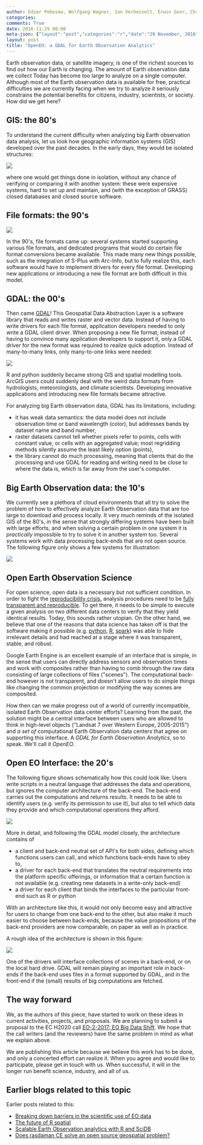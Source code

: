 ```yaml
---
author: Edzer Pebesma, Wolfgang Wagner, Jan Verbesselt, Erwin Goor, Christian Briese, Markus Neteler
categories:
comments: True
date: 2016-11-29 00:00
meta-json: {"layout":"post","categories":"r","date":"29 November, 2016","author":"Edzer Pebesma","comments":true,"title":"OpenEO: a GDAL for Earth Observation Analytics"}
layout: post
title: "OpenEO: a GDAL for Earth Observation Analytics"
---
```

<script src="https://cdn.mathjax.org/mathjax/latest/MathJax.js?config=TeX-AMS-MML_HTMLorMML" type="text/javascript"></script>

Earth observation data, or satellite imagery, is one of the richest
sources to find out how our Earth is changing. The amount of Earth
observation data we collect Today has become too large to analyze
on a single computer. Although most of the Earth observation data
is available for free, practical difficulties we are currently
facing when we try to analyze it seriously constrains the potential
benefits for citizens, industry, scientists, or society.  How did
we get here?

## GIS: the 80's

To understand the current difficulty when analyzing big Earth
observation data analysis, let us look how geographic information
systems (GIS) developed over the past decades. In the early days,
they would be isolated structures:

![](/images/gis1.png)

where one would get things done in isolation, without any chance of
verifying or comparing it with another system: these were expensive
systems, hard to set up and maintain, and (with the exception of
GRASS) closed databases and closed source software.

## File formats: the 90's
![](/images/gis2.png)

In the 90's, file formats came up: several systems started supporting
various file formats, and dedicated programs that would do certain
file format conversions became available. This made many new things
possible, such as the integration of S-Plus with Arc-Info, but to
fully realize this, each software would have to implement drivers
for every file format. Developing new applications or introducing
a new file format are both difficult in this model.

## GDAL: the 00's

Then came [GDAL](http://www.gdal.org/)! This Geospatial Data
Abstraction Layer is a software library that reads and writes raster
and vector data. Instead of having to write drivers for each file
format, application developers needed to only write a GDAL client
driver. When proposing a new file format, instead of having to
convince many application developers to support it, only a GDAL driver for
the new format was required to realize quick adoption.  Instead of
many-to-many links, only many-to-one links were needed:

![](/images/gis3.png)

R and python suddenly became strong GIS and spatial modelling
tools. ArcGIS users could suddenly deal with the weird data formats
from hydrologists, meteorologists, and climate scientists. Developing
innovative applications and introducing new file formats became
attractive.

For analyzing big Earth observation data, GDAL has its limitations, including:

* it has weak data semantics: the data model does not include observation time or band wavelength (color), but addresses bands by dataset name and band number,
* raster datasets cannot tell whether pixels refer to points, cells with constant value, or cells with an aggregated value; most regridding methods silently assume the least likely option (points),
* the library cannot do much processing, meaning that clients that do the processing and use GDAL for reading and writing need to be close to where the data is, which is far away from the user's computer.

## Big Earth Observation data: the 10's
We currently see a plethora of cloud environments that all try to solve the problem of how to effectively analyze Earth Observation data that are too large to download and process locally. It very much reminds of the isolated GIS of the 80's, in the sense that strongly differing systems have been built with large efforts, and when solving a certain problem in one system it is _practically_ impossible to try to solve it in another system too. Several systems work with data processing back-ends that are not open source. The following figure only shows a few systems for illustration:

![](/images/gis4.png)

## Open Earth Observation Science

For open science, open data is a necessary but not sufficient
condition. In order to fight the [reproducibility crisis](http://www.nature.com/news/1-500-scientists-lift-the-lid-on-reproducibility-1.19970),
analysis procedures need to be [fully transparent and
reproducible](http://r-spatial.org/2016/06/01/eodc.html). To get there, it needs to be
simple to execute a given analysis on two different data centers
to verify that they yield identical results. Today, this
sounds rather utopian. On the other hand, we believe that one of the
reasons that data science has taken off is that the software
making it possible (e.g. [python](https://www.python.org/),
[R](https://www.r-project.org/), [spark](https://spark.apache.org/))
was able to hide irrelevant details and had reached at a stage
where it was transparent, stable, and robust.

Google Earth Engine is an excellent example of an interface that is
simple, in the sense that users can directly address sensors and
observation times and work with composites rather than having to
comb through the raw data consisting of large collections of files
("scenes"). The computational back-end however is not transparent,
and doesn't allow users to do simple things like changing the common
projection or modifying the way scenes are composited.

How then can we make progress out of a world of currently incompatible,
isolated Earth Observation data center efforts? Learning from the
past, the solution might be a central interface between users who
are allowed to think in high-level objects ("Landsat 7 over Western
Europe, 2005-2015") and _a set of_ computational Earth Observation
data centers that agree on supporting this interface. A _GDAL for
Earth Observation Analytics_, so to speak. We'll call it _OpenEO_.

## Open EO Interface: the 20's

The following figure shows schematically how this could look like:
Users write scripts in a neutral language that addresses the data and
operations, but ignores the computer architecture of the back-end.
The back-end carries out the computations and returns results.
It needs to be able to identify users (e.g. verify its permission
to use it), but also to tell which data they provide and which
computational operations they afford.

![](/images/gis6.png)

More in detail, and following the GDAL model closely, the
architecture contains of

* a client and back-end neutral set of API's for both sides, defining which functions users can call, and which functions back-ends have to obey to,
* a driver for each back-end that translates the neutral requirements into the platform specific offerings, or information that a certain function is not available (e.g. creating new datasets in a write-only back-end)
* a driver for each client that binds the interfaces to the particular front-end such as R or python

With an architecture like this, it would not only become easy and
attractive for users to change from one back-end to the other, but
also make it much easier to choose between back-ends, because the
value propositions of the back-end providers are now comparable,
on paper as well as in practice.

A rough idea of the architecture is shown in this figure:

![](/images/gis7.png)

One of the drivers will interface collections of scenes in a back-end,
or on the local hard drive. GDAL will remain playing an important
role in back-ends if the back-end uses files in a format supported by
GDAL, and in the front-end if the (small) results of big computations
are fetched.

##  The way forward

We, as the authors of this piece, have started to work on these ideas
in current activities, projects, and proposals.  We are planning
to submit a proposal to the EC H2020 call [EO-2-2017: EO Big Data
Shift](https://ec.europa.eu/research/participants/portal/desktop/en/opportunities/h2020/topics/eo-2-2017.html).
We hope that the call writers (and the reviewers) have the same
problem in mind as what we explain above.

We are publishing this article because we believe this work has
to be done, and only a concerted effort can realize it. When you
agree and would like to participate, please get in touch with us.
When successful, it will in the longer run benefit science, industry,
and all of us.

## Earlier blogs related to this topic

Earlier posts related to this:

* [Breaking down barriers in the scientific use of EO data](http://r-spatial.org/2016/06/01/eodc.html)
* [The future of R spatial](http://r-spatial.org/r/2016/09/26/future.html)
* [Scalable Earth Observation analytics with R and SciDB](http://r-spatial.org/r/2016/05/11/scalable-earth-observation-analytics.html)
* [Does rasdaman CE solve an open source geospatial problem?](http://r-spatial.org/2016/05/20/rasdaman.html)
